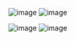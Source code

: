 ![image](https://github.com/AhsanArha/User-Interactive-Food-Delivery-Website/assets/141950111/1d893ea5-d31f-41fe-8613-471e43e316a2)
![image](https://github.com/AhsanArha/User-Interactive-Food-Delivery-Website/assets/141950111/c7a012da-a8ab-4c18-9d24-e2046c7f6b72)

![image](https://github.com/AhsanArha/User-Interactive-Food-Delivery-Website/assets/141950111/0f93629e-aec9-4859-a445-af330738d227)
![image](https://github.com/AhsanArha/User-Interactive-Food-Delivery-Website/assets/141950111/67b95bf3-be17-4087-8547-c87d5c0aa368)
